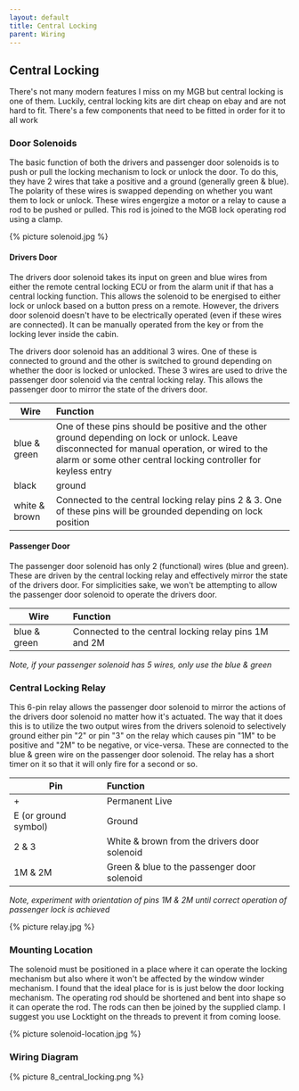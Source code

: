 ```yaml
---
layout: default
title: Central Locking
parent: Wiring
---
```

## Central Locking
There's not many modern features I miss on my MGB but central locking is one of them. Luckily, central locking kits are dirt cheap on ebay and are not hard to fit. There's a few components that need to be fitted in order for it to all work

### Door Solenoids
The basic function of both the drivers and passenger door solenoids is to push or pull the locking mechanism to lock or unlock the door. To do this, they have 2 wires that take a positive and a ground (generally green & blue). The polarity of these wires is swapped depending on whether you want them to lock or unlock. These wires engergize a motor or a relay to cause a rod to be pushed or pulled. This rod is joined to the MGB lock operating rod using a clamp.

{% picture solenoid.jpg %}

#### Drivers Door
The drivers door solenoid takes its input on green and blue wires from either the remote central locking ECU or from the alarm unit if that has a central locking function. This allows the solenoid to be energised to either lock or unlock based on a button press on a remote. However, the drivers door solenoid doesn't have to be electrically operated (even if these wires are connected). It can be manually operated from the key or from the locking lever inside the cabin. 

The drivers door solenoid has an additional 3 wires. One of these is connected to ground and the other is switched to ground depending on whether the door is locked or unlocked. These 3 wires are used to drive the passenger door solenoid via the central locking relay. This allows the passenger door to mirror the state of the drivers door.

| Wire | Function                    | 
| --- |:---------------------------|
|  blue & green  | One of these pins should be positive and the other ground depending on lock or unlock. Leave disconnected for manual operation, or wired to the alarm or some other central locking controller for keyless entry|
|  black  | ground|
|  white & brown  | Connected to the central locking relay pins 2 & 3. One of these pins will be grounded depending on lock position|

#### Passenger Door
The passenger door solenoid has only 2 (functional) wires (blue and green). These are driven by the central locking relay and effectively mirror the state of the drivers door. For simplicities sake, we won't be attempting to allow the passenger door solenoid to operate the drivers door.

| Wire | Function                    | 
| --- |:---------------------------|
|  blue & green  | Connected to the central locking relay pins 1M and 2M|

*Note, if your passenger solenoid has 5 wires, only use the blue & green*

### Central Locking Relay
This 6-pin relay allows the passenger door solenoid to mirror the actions of the drivers door solenoid no matter how it's actuated. The way that it does this is to utilize the two output wires from the drivers solenoid to selectively ground either pin "2" or pin "3" on the relay which causes pin "1M" to be positive and "2M" to be negative, or vice-versa. These are connected to the blue & green wire on the passenger door solenoid. The relay has a short timer on it so that it will only fire for a second or so.

| Pin | Function                    | 
| --- |:---------------------------|
|  +  | Permanent Live|
|  E (or ground symbol)  | Ground |
|  2 & 3  | White & brown from the drivers door solenoid |
|  1M & 2M  | Green & blue to the passenger door solenoid |

*Note, experiment with orientation of pins 1M & 2M until correct operation of passenger lock is achieved*

{% picture relay.jpg %}

### Mounting Location
The solenoid must be positioned in a place where it can operate the locking mechanism but also where it won't be affected by the window winder mechanism. I found that the ideal place for is is just below the door locking mechanism. The operating rod should be shortened and bent into shape so it can operate the rod. The rods can then be joined by the supplied clamp. I suggest you use Locktight on the threads to prevent it from coming loose.

{% picture solenoid-location.jpg %}

### Wiring Diagram

{% picture 8_central_locking.png %}

